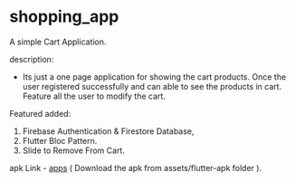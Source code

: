 # shopping_app

A simple Cart Application.

description: 
  - Its just a one page application for showing the cart products. Once the user registered successfully and can able to see the products in cart. Feature all the user to modify the cart.

Featured added:
1. Firebase Authentication & Firestore Database,
2. Flutter Bloc Pattern.
3. Slide to Remove From Cart.

apk Link - [apps](https://github.com/Navarasan08/shopping_app/assets)
( Download the apk from assets/flutter-apk folder ).
